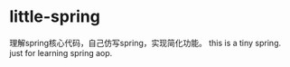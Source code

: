 # little-spring
理解spring核心代码，自己仿写spring，实现简化功能。
this is a tiny spring.
just for learning spring aop.